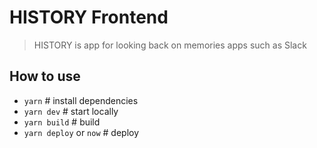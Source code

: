 # HISTORY Frontend

> HISTORY is app for looking back on memories apps such as Slack

## How to use

- `yarn` # install dependencies
- `yarn dev` # start locally
- `yarn build` # build
- `yarn deploy` or `now` # deploy
